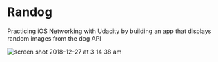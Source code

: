 # Randog
Practicing iOS Networking with Udacity by building an app that displays random images from the dog API

![screen shot 2018-12-27 at 3 14 38 am](https://user-images.githubusercontent.com/33184801/50472328-56521b80-0986-11e9-87fb-076398793c71.png)
